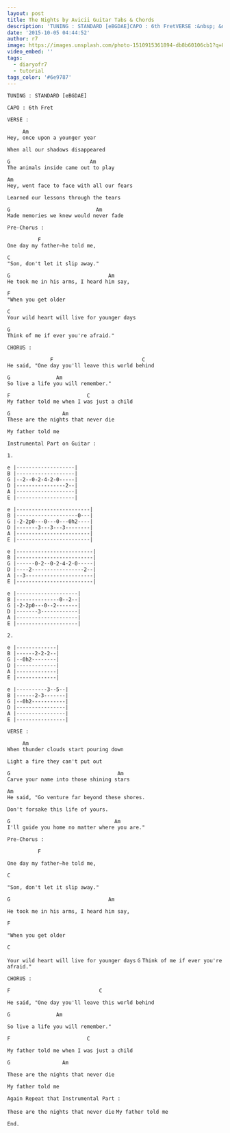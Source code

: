```yaml
---
layout: post
title: The Nights by Avicii Guitar Tabs & Chords
description: 'TUNING : STANDARD [eBGDAE]CAPO : 6th FretVERSE :&nbsp; &nbsp; &nbsp;Am&nbsp;Hey, once upon a younger yearWhen all our shadows disappeared&nbsp; &nbsp;...'
date: '2015-10-05 04:44:52'
author: r7
image: https://images.unsplash.com/photo-1510915361894-db8b60106cb1?q=80&w=2940&auto=format&fit=crop&ixlib=rb-4.1.0&ixid=M3wxMjA3fDB8MHxwaG90by1wYWdlfHx8fGVufDB8fHx8fA%3D%3D
video_embed: ''
tags:
  - diaryofr7
  - tutorial
tags_color: '#6e9787'
---
```

```
TUNING : STANDARD [eBGDAE]

CAPO : 6th Fret

VERSE :

     Am 
Hey, once upon a younger year
```

```
When all our shadows disappeared
```

```
G                          Am
The animals inside came out to play
```

```
Am
Hey, went face to face with all our fears
```

```
Learned our lessons through the tears
```

```
G                            Am
Made memories we knew would never fade
```

```
Pre-Chorus :

          F          
One day my father—he told me,
```

```
C
"Son, don't let it slip away."
```

```
G                                Am
He took me in his arms, I heard him say,
```

```
F
"When you get older
```

```
C
Your wild heart will live for younger days
```

```
G
Think of me if ever you're afraid."
```

```
CHORUS :

              F                             C
He said, "One day you'll leave this world behind
```

```
G               Am
So live a life you will remember."
```

```
F                         C
My father told me when I was just a child
```

```
G                 Am
These are the nights that never die
```

```
My father told me

Instrumental Part on Guitar :

1.

e |-------------------|
B |-------------------|
G |--2--0-2-4-2-0-----|
D |----------------2--|
A |-------------------|
E |-------------------|

e |------------------------|
B |--------------------0---|
G |-2-2p0---0---0---0h2----|
D |-------3---3---3--------|
A |------------------------|
E |------------------------|

e |-------------------------|
B |-------------------------|
G |------0-2--0-2-4-2-0-----|
D |----2-----------------2--|
A |--3----------------------|
E |-------------------------|

e |--------------------|
B |--------------0--2--|
G |-2-2p0---0--2-------|
D |-------3------------|
A |--------------------|
E |--------------------|

2.

e |-------------|
B |------2-2-2--|
G |--0h2--------|
D |-------------|
A |-------------|
E |-------------|

e |----------3--5--|
B |------2-3-------|
G |--0h2-----------|
D |----------------|
A |----------------|
E |----------------|
```

```
VERSE :

     Am 
When thunder clouds start pouring down
```

```
Light a fire they can't put out
```

```
G                                   Am
Carve your name into those shining stars
```

```
Am            
He said, "Go venture far beyond these shores.
```

```
Don't forsake this life of yours.
```

```
G                                  Am
I'll guide you home no matter where you are."
```

```
Pre-Chorus :

          F
```

`One day my father—he told me,`

```
C
```

`"Son, don't let it slip away."`

```
G                                Am
```

`He took me in his arms, I heard him say,`

```
F
```

`"When you get older`

```
C
```

`Your wild heart will live for younger days`
`G`
`Think of me if ever you're afraid."`

`CHORUS :`

```
F                             C
```

`He said, "One day you'll leave this world behind`

```
G               Am
```

`So live a life you will remember."`

```
F                         C
```

`My father told me when I was just a child`

```
G                 Am
```

`These are the nights that never die`

```
My father told me

Again Repeat that Instrumental Part :
```

`These are the nights that never die`
`My father told me`
```
End.
```
